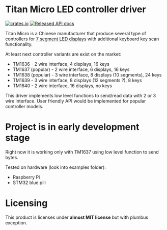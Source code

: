 # Titan Micro LED controller driver
[![crates.io](https://img.shields.io/crates/v/tmledkey-hal-drv.svg)](https://crates.io/crates/tmledkey-hal-drv)
[![Released API docs](https://docs.rs/tmledkey-hal-drv/badge.svg)](https://docs.rs/tmledkey-hal-drv)

Titan Micro is a Chinese manufacturer that produce several type of controllers for [7 segment LED displays](https://en.wikipedia.org/wiki/Seven-SEG_display) with additional keyboard key scan functionality.

At least next controller variants are exist on the market:
 * TM1636 - 2 wire interface, 4 displays, 16 keys 
 * TM1637 (popular) - 2 wire interface, 6 displays, 16 keys
 * TM1638 (popular) - 3 wire interface, 8 displays (10 segments), 24 keys
 * TM1639 - 3 wire interface, 8 displays (12 segments ?), 8 keys
 * TM1640 - 2 wire interface, 16 displays, no keys

This driver implements low level functions to send/read data with 2 or 3 wire interface.
User friendly API would be implemented for popular controller models.


# Project is in early development stage

Right now it is working only with TM1637 using low level function to send bytes.

Tested on hardware (look into examples folder):
 * Raspberry Pi
 * STM32 blue pill


# Licensing
This product is licenses under **almost MIT license** but with plumbus exception.

